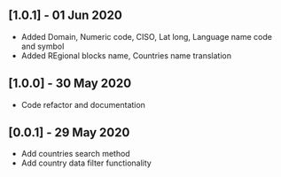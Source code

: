 ## [1.0.1] - 01 Jun 2020

* Added Domain, Numeric code, CISO, Lat long, Language name code and symbol
* Added REgional blocks name, Countries name translation


## [1.0.0] - 30 May 2020

* Code refactor and documentation


## [0.0.1] - 29 May 2020

* Add countries search method
* Add country data filter functionality

